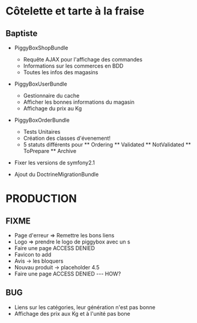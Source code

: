 # Côtelette et tarte à la fraise

## Baptiste

* PiggyBoxShopBundle
	* Requête AJAX pour l'affichage des commandes
	* Informations sur les commerces en BDD
	* Toutes les infos des magasins

* PiggyBoxUserBundle
	* Gestionnaire du cache
	* Afficher les bonnes informations du magasin
	* Affichage du prix au Kg

* PiggyBoxOrderBundle
	* Tests Unitaires
	* Création des classes d'évenement!
	* 5 statuts différents pour 
	** Ordering
	** Validated
	** NotValidated
	** ToPrepare
	** Archive
	
* Fixer les versions de symfony2.1
* Ajout du DoctrineMigrationBundle

# PRODUCTION

## FIXME 

* Page d'erreur => Remettre les bons liens
* Logo => prendre le logo de piggybox avec un s
* Faire une page ACCESS DENIED
* Favicon to add
* Avis -> les bloquers
* Nouvau produit -> placeholder 4.5
* Faire une page ACCESS DENIED  --- HOW?

## BUG

* Liens sur les catégories, leur génération n'est pas bonne
* Affichage des prix aux Kg et à l'unité pas bone
